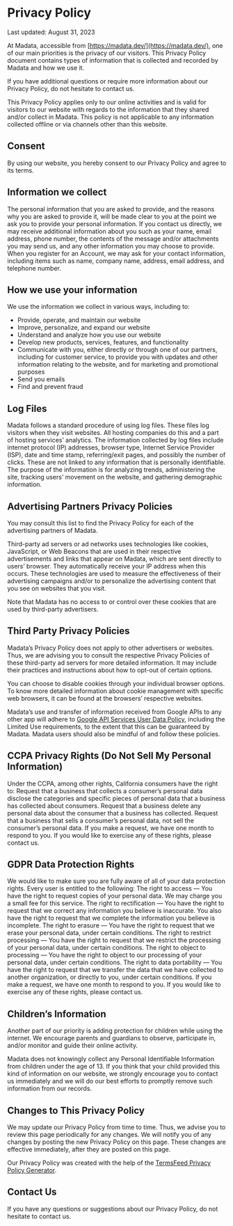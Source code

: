 # Privacy Policy

Last updated: August 31, 2023

At Madata, accessible from [https://madata.dev/](https://madata.dev/), one of our main priorities is the privacy of our visitors. This Privacy Policy document contains types of information that is collected and recorded by Madata and how we use it.

If you have additional questions or require more information about our Privacy Policy, do not hesitate to contact us.

This Privacy Policy applies only to our online activities and is valid for visitors to our website with regards to the information that they shared and/or collect in Madata. This policy is not applicable to any information collected offline or via channels other than this website.

## Consent

By using our website, you hereby consent to our Privacy Policy and agree to its terms.

## Information we collect

The personal information that you are asked to provide, and the reasons why you are asked to provide it, will be made clear to you at the point we ask you to provide your personal information.
If you contact us directly, we may receive additional information about you such as your name, email address, phone number, the contents of the message and/or attachments you may send us, and any other information you may choose to provide.
When you register for an Account, we may ask for your contact information, including items such as name, company name, address, email address, and telephone number.

## How we use your information

We use the information we collect in various ways, including to:

- Provide, operate, and maintain our website
- Improve, personalize, and expand our website
- Understand and analyze how you use our website
- Develop new products, services, features, and functionality
- Communicate with you, either directly or through one of our partners, including for customer service, to provide you with updates and other information relating to the website, and for marketing and promotional purposes
- Send you emails
- Find and prevent fraud

## Log Files

Madata follows a standard procedure of using log files. These files log visitors when they visit websites. All hosting companies do this and a part of hosting servicesʼ analytics. The information collected by log files include internet protocol (IP) addresses, browser type, Internet Service Provider (ISP), date and time stamp, referring/exit pages, and possibly the number of clicks. These are not linked to any information that is personally identifiable. The purpose of the information is for analyzing trends, administering the site, tracking usersʼ movement on the website, and gathering demographic information.

## Advertising Partners Privacy Policies

You may consult this list to find the Privacy Policy for each of the advertising partners of Madata.

Third-party ad servers or ad networks uses technologies like cookies, JavaScript, or Web Beacons that are used in their respective advertisements and links that appear on Madata, which are sent directly to usersʼ browser. They automatically receive your IP address when this occurs. These technologies are used to measure the effectiveness of their advertising campaigns and/or to personalize the advertising content that you see on websites that you visit.

Note that Madata has no access to or control over these cookies that are used by third-party advertisers.

## Third Party Privacy Policies

Madataʼs Privacy Policy does not apply to other advertisers or websites. Thus, we are advising you to consult the respective Privacy Policies of these third-party ad servers for more detailed information. It may include their practices and instructions about how to opt-out of certain options.

You can choose to disable cookies through your individual browser options. To know more detailed information about cookie management with specific web browsers, it can be found at the browsersʼ respective websites.

Madata’s use and transfer of information received from Google APIs to any other app will adhere to [Google API Services User Data Policy](https://developers.google.com/terms/api-services-user-data-policy), including the Limited Use requirements, to the extent that this can be guaranteed by Madata. Madata users should also be mindful of and follow these policies.

## CCPA Privacy Rights (Do Not Sell My Personal Information)

Under the CCPA, among other rights, California consumers have the right to:
Request that a business that collects a consumerʼs personal data disclose the categories and specific pieces of personal data that a business has collected about consumers.
Request that a business delete any personal data about the consumer that a business has collected.
Request that a business that sells a consumerʼs personal data, not sell the consumerʼs personal data.
If you make a request, we have one month to respond to you. If you would like to exercise any of these rights, please contact us.

## GDPR Data Protection Rights

We would like to make sure you are fully aware of all of your data protection rights. Every user is entitled to the following:
The right to access&nbsp;— You have the right to request copies of your personal data. We may charge you a small fee for this service.
The right to rectification&nbsp;— You have the right to request that we correct any information you believe is inaccurate. You also have the right to request that we complete the information you believe is incomplete.
The right to erasure&nbsp;— You have the right to request that we erase your personal data, under certain conditions.
The right to restrict processing&nbsp;— You have the right to request that we restrict the processing of your personal data, under certain conditions.
The right to object to processing&nbsp;— You have the right to object to our processing of your personal data, under certain conditions.
The right to data portability&nbsp;— You have the right to request that we transfer the data that we have collected to another organization, or directly to you, under certain conditions.
If you make a request, we have one month to respond to you. If you would like to exercise any of these rights, please contact us.

## Childrenʼs Information

Another part of our priority is adding protection for children while using the internet. We encourage parents and guardians to observe, participate in, and/or monitor and guide their online activity.

Madata does not knowingly collect any Personal Identifiable Information from children under the age of 13. If you think that your child provided this kind of information on our website, we strongly encourage you to contact us immediately and we will do our best efforts to promptly remove such information from our records.

## Changes to This Privacy Policy

We may update our Privacy Policy from time to time. Thus, we advise you to review this page periodically for any changes. We will notify you of any changes by posting the new Privacy Policy on this page. These changes are effective immediately, after they are posted on this page.

Our Privacy Policy was created with the help of the [TermsFeed Privacy Policy Generator](https://www.termsfeed.com/privacy-policy-generator/).

## Contact Us

If you have any questions or suggestions about our Privacy Policy, do not hesitate to contact us.
